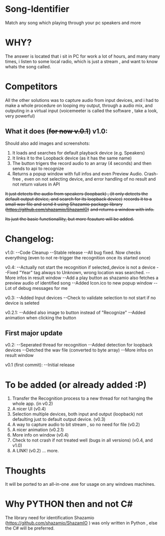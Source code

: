 # Song-Identifier
Match any song which playing through your pc speakers and more

# WHY?

The answer is located that i sit in PC for work a lot of hours, and many many times, i listen to some local radio, which is just a stream , and want to know whats the song called.

# Competitors

All the other solutions was to capture audio from input devices, and i had to make a whole procedure on looping my output, through a audio mix, and outputing in a virtual input (voicemeeter is called the software , take a look, very powerful)

## What it does (~~for now v.0.1~~) v1.0:

Should also add images and screenshots:
1. It loads and searches for default playback device (e.g. Speakers)
2. It links it to the Loopback device (as it has the same name)
3. The button trigers the record audio to an array (4 seconds) and then sends to api to recognize
4. Returns a popup window with full infos and even Preview Audio.
Crash-free , even on not selecting device, and error handling of no result and not return values in API

~~It just detects the audio from speakers (loopback) , (it only detects the default output device, and search for its loopback device)~~
~~records it to a small wav file and send it using Shazamio package library (https://github.com/shazamio/ShazamIO)~~
~~and returns a window with info.~~

~~Its just the basic functionallity, but more feauture will be added.~~

# Changelog:

v1.0:
--Code Cleanup
--Stable release
--All bug fixed. Now checks everything (even to not re-trigger the recognition once its started once)

v0.4:
--Actually not start the recognition if selected_device is not a device
--Fixed "Year" tag always to Unknown, wrong location was searched.
--More infos in result window
--Add a play button as shazamio also fetches a preview audio of identified song
--Added Icon.ico to new popup window
--Lot of debug messages for me

v0.3:
--Added Input devices
--Check to validate selection to not start if no device is seleted

v0.2.1:
--Added also image to button instead of "Recognize"
--Added animation when clicking the button

## First major update 
v0.2:
--Seperated thread for recognition
--Added detection for loopback devices
--Detched the wav file (converted to byte array)
--More infos on result window

v0.1 (first commit):
--Initial release

# To be added (or already added :P)

1. Transfer the Recognition process to a new thread for not hanging the whole app. (in v0.2)
2. A nicer UI (v0.4)
3. Selection multiple devices, both input and output (loopback) not defaulting just to default output device. (v0.3)
4. A way to capture audio to bit stream , so no need for file (v0.2)
5. A nicer animation (v0.2.1)
6. More info on window (v0.4)
7. Check to not crash if not treated well (bugs in all versions) (v0.4, and v1.0)
8. A LINK! (v0.2)
... more.

# Thoughts

It will be ported to an all-in-one .exe for usage on any windows machines.

# Why PYTHON then and not C#

The library need for identification Shazamio (https://github.com/shazamio/ShazamIO ) was only written in Python , else the C# will be preferred. 
